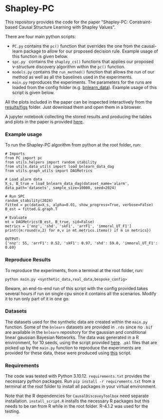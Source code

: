 # Shapley-PC
This repository provides the code for the paper "Shapley-PC: Constraint-based Causal Structure Learning with Shapley Values". 

There are four main python scripts:
- `PC.py` contains the `pc()` function that overrides the one from the causal-learn package to allow for our proposed decision rule. Example usage of this function is given below.
- `spc.py ` contains the `shapley_cs()` functions that applies our proposed v-structure discovery algorithm within the `pc()` function.
- `models.py` contains the `run_method()` function that allows the run of our method as well as all the baselines used in the experiments.
- `main.py` reproduces the experiments. The parameters for the runs are loaded from the config folder (e.g. [bnlearn_data](config/bnlearn_data.yaml)). Example usage of this script is given below.

All the plots included in the paper can be inspected interactively from the [results/figs](results/figs) folder. Just download them and open them in a browser. 

A jupyter notebook collecting the stored results and producing the tables and plots in the paper is provided [here](notebooks/Experiments.ipynb).

### Example usage
To run the Shapley-PC algorithm from python at the root folder, run:
```
# Imports
from PC import pc
from utils.helpers import random_stability
from utils.data_utils import load_bnlearn_data_dag
from utils.graph_utils import DAGMetrics

# Load alarm data
X_s, B_true = load_bnlearn_data_dag(dataset_name='alarm', data_path='datasets', sample_size=10000, seed=2024)

# Run SPC
random_stability(2024)
fitted = pc(data=X_s, alpha=0.01, show_progress=True, verbose=False)
B_est = fitted.G.graph.T

# Evaluate 
mt = DAGMetrics(B_est, B_true, sid=False)
metrics = ['nnz', 'shd', 'skF1', 'arrF1', 'immoral_UT_F1']
print({m:round(v,2) for m,v in mt.metrics.items() if m in metrics})

OUTPUT:
{'nnz': 55, 'arrF1': 0.52, 'skF1': 0.97, 'shd': 59.0, 'immoral_UT_F1': 0.69}
```

### Reproduce Results
To reproduce the experiments, from a terminal at the root folder, run:
```
python main.py <synthetic_data,real_data,bespoke_config>
```
Beware, an end-to-end run of this script with the config provided takes several hours if run on single cpu since it contains all the scenarios. Modify it to run only part of it in one go.

### Datasets
The datasets used for the synthetic data are created within the `main.py` function. Some of the `bnlearn` datasets are provided in `.rds` since no `.bif` are available in the `bnlearn` repository for the gaussian and conditional linear gaussian Bayesian Networks. The data was generated in a R environment, for 10 seeds, using the script provided [here](datasets/bayesian/sample.R). `.pkl` files that are picked up by the `main.py` function to reproduce the experiments are provided for these data, these were produced using [this](datasets/bayesian/import_r.py) script.

### Requirements
The code was tested with Python 3.10.12. `requirements.txt` provides the necessary python packages. Run `pip install -r requirements.txt` from a terminal at the root folder to install all packages in your virtual environment. 

Note that the R dependencies for `CausalDiscoveyToolbox` need separate installation. `install_script.R` installs the necessary R packages but this needs to be ran from R while in the root folder. R-4.1.2 was used for the testing. 

